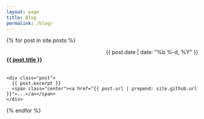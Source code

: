 ```yaml
---
layout: page
title: Blog
permalink: /blog/
---
```


{% for post in site.posts %}
  <div>
    <div class="border-underline" style="display: flex; flex-direction: row; width: 100%; justify-content: space-between; margin-bottom: 10px;">
      <a class="post-link" href="{{ post.url | prepend: site.github.url }}">
          <h4>{{ post.title }}</h4>
      </a>
      <span class="text-muted text-small">{{ post.date | date: "%b %-d, %Y" }}</span>
    </div>

    <div class="post">
      {{ post.excerpt }}
      <span class="center"><a href="{{ post.url | prepend: site.github.url }}">...</a></span>
    </div>
  </div>
{% endfor %}
